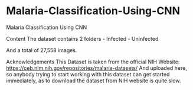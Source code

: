 # Malaria-Classification-Using-CNN
Malaria Classification Using CNN


Content
The dataset contains 2 folders - Infected - Uninfected

And a total of 27,558 images.

Acknowledgements
This Dataset is taken from the official NIH Website: https://ceb.nlm.nih.gov/repositories/malaria-datasets/ And uploaded here, so anybody trying to start working with this dataset can get started immediately, as to download the dataset from NIH website is quite slow.

